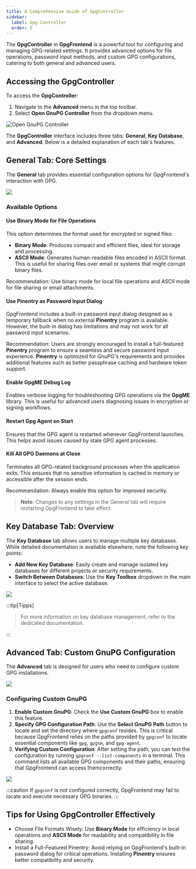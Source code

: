 ```yaml
---
title: A Comprehensive Guide of GpgController
sidebar:
  label: Gpg Controller
  order: 5
---
```


The **GpgController** in **GpgFrontend** is a powerful tool for configuring and
managing GPG-related settings. It provides advanced options for file operations,
password input methods, and custom GPG configurations, catering to both general
and advanced users.

## Accessing the GpgController

To access the **GpgController**:

1. Navigate to the **Advanced** menu in the top toolbar.
2. Select **Open GnuPG Controller** from the dropdown menu.

![Open GnuPG Controller](https://image.cdn.bktus.com/i/2024/11/29/abfaa919-2945-1acc-eb35-5c86828a97ca.webp)

The **GpgController** interface includes three tabs: **General**, **Key
Database**, and **Advanced**. Below is a detailed explanation of each tab's
features.

## General Tab: Core Settings

The **General** tab provides essential configuration options for GpgFrontend's interaction with GPG.

![](https://image.cdn.bktus.com/i/2025/06/24/efc08c723b0b28bffdf11771f0e2e9e5e271f175.webp)

### Available Options

#### Use Binary Mode for File Operations

This option determines the format used for encrypted or signed files:

- **Binary Mode**: Produces compact and efficient files, ideal for storage and
  processing.
- **ASCII Mode**: Generates human-readable files encoded in ASCII format. This
  is useful for sharing files over email or systems that might corrupt binary
  files.

Recommendation: Use binary mode for local file operations and ASCII
mode for file sharing or email attachments.

#### Use Pinentry as Password Input Dialog

GpgFrontend includes a built-in password input dialog designed as a
temporary fallback when no external **Pinentry** program is available.
However, the built-in dialog has limitations and may not work for all
password input scenarios.

Recommendation: Users are strongly encouraged to install a
full-featured **Pinentry** program to ensure a seamless and secure password
input experience. **Pinentry** is optimized for GnuPG's requirements and
provides additional features such as better passphrase caching and hardware
token support.

#### Enable GpgME Debug Log

Enables verbose logging for troubleshooting GPG operations via the
**GpgME** library. This is useful for advanced users diagnosing issues in
encryption or signing workflows.

#### Restart Gpg Agent on Start

Ensures that the GPG agent is restarted whenever GpgFrontend launches. This
helps avoid issues caused by stale GPG agent processes.

#### Kill All GPG Daemons at Close

Terminates all GPG-related background processes when the application exits.
This ensures that no sensitive information is cached in memory or
accessible after the session ends.

Recommendation: Always enable this option for improved security.

> **Note**: Changes to any settings in the General tab will require
> restarting GpgFrontend to take effect.

## Key Database Tab: Overview

The **Key Database** tab allows users to manage multiple key databases. While
detailed documentation is available elsewhere, note the following key points:

- **Add New Key Database**: Easily create and manage isolated key databases for
  different projects or security requirements.
- **Switch Between Databases**: Use the **Key Toolbox** dropdown in the main
  interface to select the active database.

![](https://image.cdn.bktus.com/i/2025/06/24/c5bee8d83eb9c0087f9d76f0ed9a6c283acdaf2c.webp)

:::tip[Tipps]

> For more information on key database management, refer to the dedicated
> documentation.

:::

## Advanced Tab: Custom GnuPG Configuration

The **Advanced** tab is designed for users who need to configure custom GPG installations.

![](https://image.cdn.bktus.com/i/2025/06/24/bcff3997dcddebc237e560e99ad97564333e4fe2.webp)

### Configuring Custom GnuPG

1. **Enable Custom GnuPG**: Check the **Use Custom GnuPG** box to enable this
   feature.
2. **Specify GPG Configuration Path**: Use the **Select GnuPG Path** button to
   locate and set the directory where `gpgconf` resides. This is critical
   because GpgFrontend relies on the paths provided by `gpgconf` to locate
   essential components like `gpg`, `gpgsm`, and `gpg-agent`.
3. **Verifying Custom Configuration**: After setting the path, you can test the
   configuration by running `gpgconf --list-components` in a terminal. This
   command lists all available GPG components and their paths, ensuring that
   GpgFrontend can access themcorrectly.

![](https://image.cdn.bktus.com/i/2024/11/29/a9b9eb46-f064-610f-892e-dfc71f1a45d4.webp)

:::caution
If `gpgconf` is not configured correctly, GpgFrontend may fail to
locate and execute necessary GPG binaries.
:::

## Tips for Using GpgController Effectively

- Choose File Formats Wisely: Use **Binary Mode** for efficiency in local
  operations and **ASCII Mode** for readability and compatibility in file
  sharing.
- Install a Full-Featured Pinentry: Avoid relying on GpgFrontend's built-in
  password dialog for critical operations. Installing **Pinentry** ensures better
  compatibility and security.
